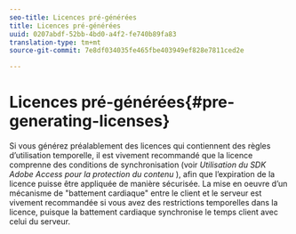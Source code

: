 ```yaml
---
seo-title: Licences pré-générées
title: Licences pré-générées
uuid: 0207abdf-52bb-4bd0-a4f2-fe740b89fa83
translation-type: tm+mt
source-git-commit: 7e8df034035fe465fbe403949ef828e7811ced2e

---
```



# Licences pré-générées{#pre-generating-licenses}

Si vous générez préalablement des licences qui contiennent des règles d’utilisation temporelle, il est vivement recommandé que la licence comprenne des conditions de synchronisation (voir *Utilisation du SDK Adobe Access pour la protection du contenu* ), afin que l’expiration de la licence puisse être appliquée de manière sécurisée. La mise en oeuvre d’un mécanisme de &quot;battement cardiaque&quot; entre le client et le serveur est vivement recommandée si vous avez des restrictions temporelles dans la licence, puisque la battement cardiaque synchronise le temps client avec celui du serveur.
